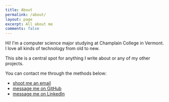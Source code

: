 ```yaml
---
title: About
permalink: /about/
layout: page
excerpt: All about me
comments: false
---
```


Hi! I'm a computer science major studying at Champlain College in Vermont. I love all kinds of technology from old to new. 

This site is a central spot for anything I write about or any of my other projects. 


You can contact me through the methods below:


- [shoot me an email](mailto:willgesler@gmail.com)
- [message me on GitHub](https://github.com/wllpwr/)
- [message me on LinkedIn](https://www.linkedin.com/in/williamgesler)
